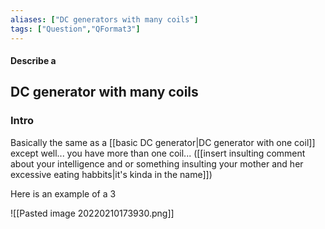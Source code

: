 ```yaml
---
aliases: ["DC generators with many coils"]
tags: ["Question","QFormat3"]
---
```


#### Describe a
## DC generator with many coils
### Intro
Basically the same as a [[basic DC generator|DC generator with one coil]] except well... you have more than one coil... ([[insert insulting comment about your intelligence and or something insulting your mother and her excessive eating habbits|it's kinda in the name]])

Here is an example of a 3

![[Pasted image 20220210173930.png]]